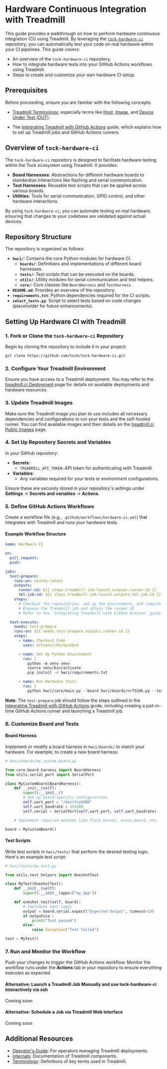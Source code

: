 # Hardware Continuous Integration with Treadmill

This guide provides a walkthrough on how to perform hardware continuous integration (CI) using Treadmill. By leveraging the [`tock-hardware-ci`](https://github.com/tock/tock-hardware-ci) repository, you can automatically test your code on real hardware within your CI pipelines. This guide covers:

- An overview of the `tock-hardware-ci` repository.
- How to integrate hardware tests into your GitHub Actions workflows using Treadmill.
- Steps to create and customize your own hardware CI setup.

## Prerequisites

Before proceeding, ensure you are familiar with the following concepts:

- [Treadmill Terminology](../introduction/terminology.md), especially terms like [Host](../introduction/terminology.md#host), [Image](../introduction/terminology.md#image), and [Device Under Test (DUT)](../introduction/terminology.md#dut).

- The [Integrating Treadmill with GitHub Actions](./github-actions-integration.md) guide, which explains how to set up Treadmill jobs and GitHub Actions runners.

## Overview of `tock-hardware-ci`

The `tock-hardware-ci` repository is designed to facilitate hardware testing within the Tock ecosystem using Treadmill. It provides:

- **Board Harnesses**: Abstractions for different hardware boards to standardize interactions like flashing and serial communication.
- **Test Harnesses**: Reusable test scripts that can be applied across various boards.
- **Utilities**: Tools for serial communication, GPIO control, and other hardware interactions.

By using `tock-hardware-ci`, you can automate testing on real hardware, ensuring that changes to your codebase are validated against actual devices.

## Repository Structure

The repository is organized as follows:

- **`hwci/`**: Contains the core Python modules for hardware CI.
  - **`boards/`**: Definitions and implementations of different board harnesses.
  - **`tests/`**: Test scripts that can be executed on the boards.
  - **`utils/`**: Utility modules for serial communication and test helpers.
  - **`core/`**: Core classes like `BoardHarness` and `TestHarness`.
- **`README.md`**: Provides an overview of the repository.
- **`requirements.txt`**: Python dependencies required for the CI scripts.
- **`select_tests.py`**: Script to select tests based on code changes (placeholder for future enhancements).

## Setting Up Hardware CI with Treadmill

### 1. Fork or Clone the `tock-hardware-ci` Repository

Begin by cloning the repository to include it in your project:

```bash
git clone https://github.com/tock/tock-hardware-ci.git
```

### 2. Configure Your Treadmill Environment

Ensure you have access to a Treadmill deployment. You may refer to the [treadmill.ci Deployment](../treadmillci-deployment.md) page for details on available deployments and hardware resources.

### 3. Update Treadmill Images

Make sure the Treadmill image you plan to use includes all necessary dependencies and configurations to run your tests and the self-hosted runner. You can find available images and their details on the [treadmill.ci Public Images](../treadmillci-deployment/images.md) page.

### 4. Set Up Repository Secrets and Variables

In your GitHub repository:

- **Secrets**:
  - `TREADMILL_API_TOKEN`: API token for authenticating with Treadmill.
- **Variables**:
  - Any variables required for your tests or environment configurations.

Ensure these are securely stored in your repository's settings under **Settings** → **Secrets and variables** → **Actions**.

### 5. Define GitHub Actions Workflows

Create a workflow file (e.g., `.github/workflows/hardware-ci.yml`) that integrates with Treadmill and runs your hardware tests.

#### Example Workflow Structure

```yaml
name: Hardware CI

on:
  pull_request:
  push:

jobs:
  test-prepare:
    runs-on: ubuntu-latest
    outputs:
      runner-id: ${{ steps.treadmill-job-launch.outputs.runner-id }}
      tml-job-id: ${{ steps.treadmill-job-launch.outputs.tml-job-id }}
    steps:
      # Checkout the repositories, set up the environment, and compile necessary tools
      # Enqueue the Treadmill job and obtain the runner ID
      # Refer to the 'Integrating Treadmill with GitHub Actions' guide for detailed steps

  test-execute:
    needs: test-prepare
    runs-on: ${{ needs.test-prepare.outputs.runner-id }}
    steps:
      - name: Checkout Code
        uses: actions/checkout@v4

      - name: Set Up Python Environment
        run: |
          python -m venv venv
          source venv/bin/activate
          pip install -r hwci/requirements.txt

      - name: Run Hardware Tests
        run: |
          python hwci/core/main.py --board hwci/boards/nrf52dk.py --test hwci/tests/c_hello.py
```

**Note**: The `test-prepare` job should follow the steps outlined in the [Integrating Treadmill with GitHub Actions](./github-actions-integration.md) guide, including creating a just-in-time GitHub Actions runner and launching a Treadmill job.

### 6. Customize Board and Tests

#### Board Harness

Implement or modify a board harness in `hwci/boards/` to match your hardware. For example, to create a new board harness:

```python
# hwci/boards/my_custom_board.py

from core.board_harness import BoardHarness
from utils.serial_port import SerialPort

class MyCustomBoard(BoardHarness):
    def __init__(self):
        super().__init__()
        # Set up board-specific configurations
        self.uart_port = "/dev/ttyUSB0"
        self.uart_baudrate = 115200
        self.serial = SerialPort(self.uart_port, self.uart_baudrate)

    # Implement required methods like flash_kernel, erase_board, etc.

board = MyCustomBoard()
```

#### Test Scripts

Write test scripts in `hwci/tests/` that perform the desired testing logic. Here's an example test script:

```python
# hwci/tests/my_test.py

from utils.test_helpers import OneshotTest

class MyTest(OneshotTest):
    def __init__(self):
        super().__init__(apps=["my_app"])

    def oneshot_test(self, board):
        # Implement test logic
        output = board.serial.expect("Expected Output", timeout=10)
        if outputvia :
            print("Test passed")
        else:
            raise Exception("Test failed")

test = MyTest()
```

### 7. Run and Monitor the Workflow

Push your changes to trigger the GitHub Actions workflow. Monitor the workflow runs under the **Actions** tab in your repository to ensure everything executes as expected.

#### Alternative: Launch a Treadmill Job Manually and use tock-hardware-ci interactively via ssh

Coming soon

#### Alternative: Schedule a Job via Treadmill Web Interface

Coming soon

## Additional Resources

- [Operator's Guide](../../src/operator-guide.md): For operators managing Treadmill deployments.
- [Internals](../../src/internals.md): Documentation of Treadmill components.
- [Terminology](../../src/introduction/terminology.md): Definitions of key terms used in Treadmill.
